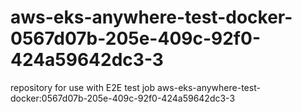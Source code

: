 # aws-eks-anywhere-test-docker-0567d07b-205e-409c-92f0-424a59642dc3-3
repository for use with E2E test job aws-eks-anywhere-test-docker:0567d07b-205e-409c-92f0-424a59642dc3-3
